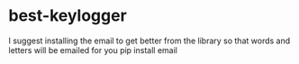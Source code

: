 # best-keylogger
I suggest installing the email to get better from the library so that words and letters will be emailed for you
pip install email

